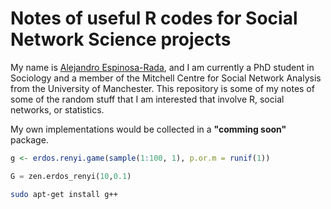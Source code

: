 # Notes of useful R codes for Social Network Science projects

My name is [Alejandro Espinosa-Rada](https://www.research.manchester.ac.uk/portal/en/researchers/alejandro-espinosa(4ed72800-e02b-47a8-a958-640b6a07f563).html), and I am currently a PhD student in Sociology and a member of the Mitchell Centre for Social Network Analysis from the University of Manchester. This repository is some of my notes of some of the random stuff that I am interested that involve R, social networks, or statistics.

My own implementations would be collected in a **"comming soon"** package.    


```r
g <- erdos.renyi.game(sample(1:100, 1), p.or.m = runif(1))
```

```python
G = zen.erdos_renyi(10,0.1)
```

```bash
sudo apt-get install g++
```
